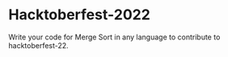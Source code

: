 # Hacktoberfest-2022
Write your code for Merge Sort in any language to contribute to hacktoberfest-22.
